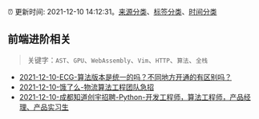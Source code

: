 :alarm_clock: 更新时间: 2021-12-10 14:12:31。[来源分类](../README.md)、[标签分类](../TAGS.md)、[时间分类](../TIMELINE.md)

## 前端进阶相关


> 关键字：`AST`、`GPU`、`WebAssembly`、`Vim`、`HTTP`、`算法`、`全栈`



- [2021-12-10-ECG-算法版本是统一的吗？不同地方开通的有区别吗？](https://www.v2ex.com/t/821431) 
- [2021-12-10-饿了么-物流算法工程团队急招](https://www.v2ex.com/t/821413) 
- [2021-12-10-成都知道创宇招聘-Python-开发工程师，算法工程师，产品经理、产品实习生](https://www.v2ex.com/t/821395) 